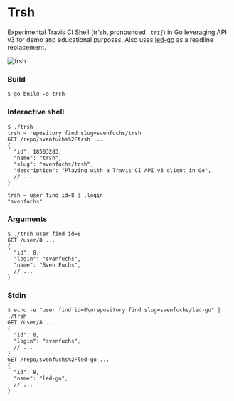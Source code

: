 # Trsh

Experimental Travis CI Shell (tr'sh, pronounced `ˈtrɪʃ`) in Go leveraging API
v3 for demo and educational purposes. Also uses [led-go](https://github.com/svenfuchs/led-go)
as a readline replacement.

![trsh](https://user-images.githubusercontent.com/2208/41823678-84553fb2-7804-11e8-9bd9-45f2105f18a7.gif)

### Build

```
$ go build -o trsh
```

### Interactive shell

```
$ ./trsh
trsh ~ repository find slug=svenfuchs/trsh
GET /repo/svenfuchs%2Ftrsh ...
{
  "id": 18503283,
  "name": "trsh",
  "slug": "svenfuchs/trsh",
  "description": "Playing with a Travis CI API v3 client in Go",
  // ...
}

trsh ~ user find id=8 | .login
"svenfuchs"
```

### Arguments

```
$ ./trsh user find id=8
GET /user/8 ...
{
  "id": 8,
  "login": "svenfuchs",
  "name": "Sven Fuchs",
  // ...
}
```

### Stdin

```
$ echo -e "user find id=8\nrepository find slug=svenfuchs/led-go" | ./trsh
GET /user/8 ...
{
  "id": 8,
  "login": "svenfuchs",
  // ...
}
GET /repo/svenfuchs%2Fled-go ...
{
  "id": 8,
  "name": "led-go",
  // ...
}
```
